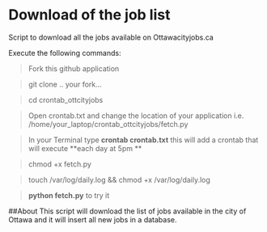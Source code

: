 # Download of the job list 

Script to download all the jobs available on Ottawacityjobs.ca

Execute the following commands:

> Fork this github application

> git clone .. your fork...

> cd crontab_ottcityjobs

> Open crontab.txt and change the location of your application i.e. /home/your_laptop/crontab_ottcityjobs/fetch.py

> In your Terminal type **crontab crontab.txt** this will add a crontab that will execute **each day at 5pm **

> chmod +x fetch.py

> touch /var/log/daily.log && chmod +x /var/log/daily.log

> **python fetch.py** to try it

##About
This script will download the list of jobs available in the city of Ottawa and it will insert all new jobs in a database.

